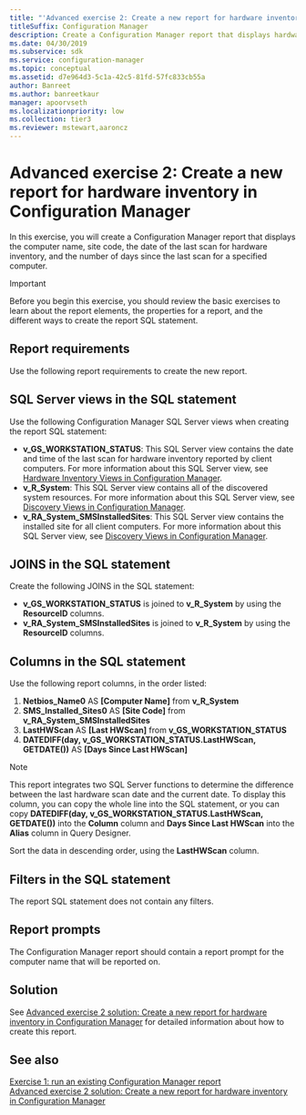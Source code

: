 ```yaml
---
title: "'Advanced exercise 2: Create a new report for hardware inventory'"
titleSuffix: Configuration Manager
description: Create a Configuration Manager report that displays hardware inventory information.
ms.date: 04/30/2019
ms.subservice: sdk
ms.service: configuration-manager
ms.topic: conceptual
ms.assetid: d7e964d3-5c1a-42c5-81fd-57fc833cb55a
author: Banreet
ms.author: banreetkaur
manager: apoorvseth
ms.localizationpriority: low
ms.collection: tier3
ms.reviewer: mstewart,aaroncz 
---
```


# Advanced exercise 2: Create a new report for hardware inventory in Configuration Manager

In this exercise, you will create a Configuration Manager report that displays the computer name, site code, the date of the last scan for hardware inventory, and the number of days since the last scan for a specified computer.

> [!IMPORTANT]
> Before you begin this exercise, you should review the basic exercises to learn about the report elements, the properties for a report, and the different ways to create the report SQL statement.

## Report requirements

Use the following report requirements to create the new report.

## SQL Server views in the SQL statement

Use the following Configuration Manager SQL Server views when creating the report SQL statement:

- **v_GS_WORKSTATION_STATUS**: This SQL Server view contains the date and time of the last scan for hardware inventory reported by client computers. For more information about this SQL Server view, see [Hardware Inventory Views in Configuration Manager](hardware-inventory-views-configuration-manager.md).
- **v_R_System**: This SQL Server view contains all of the discovered system resources. For more information about this SQL Server view, see [Discovery Views in Configuration Manager](discovery-views-configuration-manager.md).
- **v_RA_System_SMSInstalledSites**: This SQL Server view contains the installed site for all client computers. For more information about this SQL Server view, see [Discovery Views in Configuration Manager](discovery-views-configuration-manager.md).

## JOINS in the SQL statement

Create the following JOINS in the SQL statement:

- **v_GS_WORKSTATION_STATUS** is joined to **v_R_System** by using the **ResourceID** columns.
- **v_RA_System_SMSInstalledSites** is joined to **v_R_System** by using the **ResourceID** columns.

## Columns in the SQL statement

Use the following report columns, in the order listed:

1.  **Netbios_Name0** AS **[Computer Name]** from **v_R_System**
1.  **SMS_Installed_Sites0** AS **[Site Code]** from **v_RA_System_SMSInstalledSites**
1.  **LastHWScan** AS **[Last HWScan]** from **v_GS_WORKSTATION_STATUS**
1.  **DATEDIFF(day, v_GS_WORKSTATION_STATUS.LastHWScan, GETDATE())** AS **[Days Since Last HWScan]**

> [!NOTE]
> This report integrates two SQL Server functions to determine the difference between the last hardware scan date and the current date. To display this column, you can copy the whole line into the SQL statement, or you can copy **DATEDIFF(day, v_GS_WORKSTATION_STATUS.LastHWScan, GETDATE())** into the **Column** column and **Days Since Last HWScan** into the **Alias** column in Query Designer.

Sort the data in descending order, using the **LastHWScan** column.

## Filters in the SQL statement

The report SQL statement does not contain any filters.

## Report prompts

The Configuration Manager report should contain a report prompt for the computer name that will be reported on.

## Solution

See [Advanced exercise 2 solution: Create a new report for hardware inventory in Configuration Manager](advanced-exercise-2-solution-create-new-report-hardware-inventory-configuration-manager.md) for detailed information about how to create this report.

## See also

[Exercise 1: run an existing Configuration Manager report](exercise-1-run-existing-configuration-manager-report.md)  
[Advanced exercise 2 solution: Create a new report for hardware inventory in Configuration Manager](advanced-exercise-2-solution-create-new-report-hardware-inventory-configuration-manager.md)
